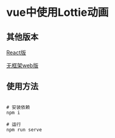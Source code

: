 # vue中使用Lottie动画

## 其他版本

[React版](https://github.com/fog3211/learn-lottie)  

[无框架web版](https://github.com/fog3211/learn-lottie/tree/branch1)  

## 使用方法

``` shell

# 安装依赖
npm i

# 运行
npm run serve
```

